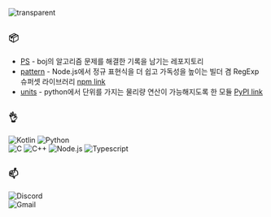 ![transparent](https://capsule-render.vercel.app/api?type=transparent&fontColor=ffffff&text=rhseung&height=100&fontSize=60&animation=fadeIn)

## `📦`
- [PS](https://github.com/Rhseung/ps) - boj의 알고리즘 문제를 해결한 기록을 남기는 레포지토리
- [pattern](https://github.com/essentialib/pattern) - Node.js에서 정규 표현식을 더 쉽고 가독성을 높이는 빌더 겸 RegExp 슈퍼셋 라이브러리 [npm link](https://www.npmjs.com/package/@essentialib/pattern)
- [units](https://github.com/rhseung/units) - python에서 단위를 가지는 물리량 연산이 가능해지도록 한 모듈 [PyPI link](https://pypi.org/project/rhseung.units/)

## `👌`

  ![Kotlin](https://img.shields.io/badge/Kotlin-7F52FF?style=for-the-badge&logo=Kotlin&logoColor=white)
  ![Python](https://img.shields.io/badge/Python-3776AB?style=for-the-badge&logo=Python&logoColor=white)  
  ![C](https://img.shields.io/badge/c-34475C?style=for-the-badge&logo=c&logoColor=white)
  ![C++](https://img.shields.io/badge/c++-00599C?style=for-the-badge&logo=c%2B%2B&logoColor=white)
  ![Node.js](https://img.shields.io/badge/Node.js-44883e?style=for-the-badge&logo=Node.JS&logoColor=white)
  ![Typescript](https://img.shields.io/badge/TypeScript-3178C6?style=for-the-badge&logo=TypeScript&logoColor=white)

## `📫`

  ![Discord](https://img.shields.io/badge/Discord-rhseung-5865F2?style=for-the-badge&logo=Discord&logoColor=white)  
  ![Gmail](https://img.shields.io/badge/Gmail-rhseungg%40gmail.com-EA4335?style=for-the-badge&logo=Gmail&logoColor=white)
